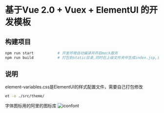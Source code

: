 # 基于Vue 2.0 + Vuex + ElementUI 的开发模板


## 构建项目

```bash
npm run start           # 开发环境自动编译并开启mock服务
npm run build           # 打包到static目录,同时在上级文件夹中生成index.jsp,支持J2EE应用上下文
```

## 说明
element-variables.css是ElementUI的样式配置文件，需要自己打包修改
```bash
et -o ./src/theme/
```
字体图标用的阿里的图标库 ![iconfont](http://www.iconfont.cn/)




